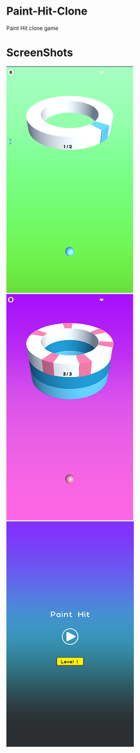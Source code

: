 # Paint-Hit-Clone
Paint Hit clone game 


# ScreenShots
![ScreenShot](https://github.com/BerkEncami/Paint-Hit-Clone/blob/main/ScreenShots/1.png)
![ScreenShot1](https://github.com/BerkEncami/Paint-Hit-Clone/blob/main/ScreenShots/2.png)
![ScreenShot1](https://github.com/BerkEncami/Paint-Hit-Clone/blob/main/ScreenShots/3.png)
